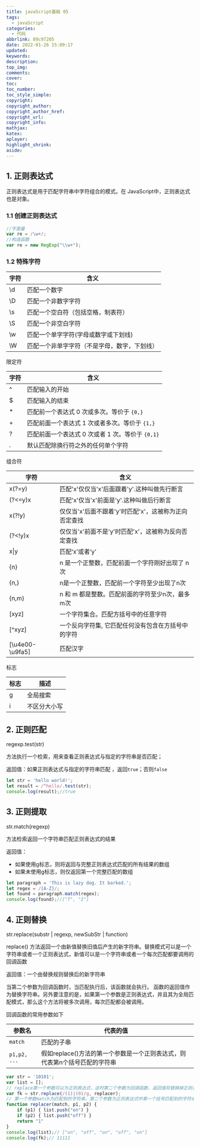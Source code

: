 ```yaml
---
title: javaScript基础 05
tags:
  - javaScript
categories:
  - 代码
abbrlink: 89c97205
date: 2022-01-26 15:09:17
updated:
keywords:
description:
top_img:
comments:
cover:
toc:
toc_number:
toc_style_simple:
copyright:
copyright_author:
copyright_author_href:
copyright_url:
copyright_info:
mathjax:
katex:
aplayer:
highlight_shrink:
aside:
---
```

## 1. 正则表达式

正则表达式是用于匹配字符串中字符组合的模式。在 JavaScript中，正则表达式也是对象。

### 1.1 创建正则表达式

```javascript
//字面量
var re = /\w+/;
//构造函数
var re = new RegExp("\\w+");
```

### 1.2 特殊字符

| 字符 | 含义                                         |
| ---- | -------------------------------------------- |
| \d   | 匹配一个数字                                 |
| \D   | 匹配一个非数字字符                           |
| \s   | 匹配一个空白符（包括空格，制表符）           |
| \S   | 匹配一个非空白字符                           |
| \w   | 匹配一个单字字符(字母或数字或下划线)         |
| \W   | 匹配一个非单字字符（不是字母，数字，下划线） |

限定符

| 字符 | 含义                                             |
| ---- | ------------------------------------------------ |
| ^    | 匹配输入的开始                                   |
| $    | 匹配输入的结束                                   |
| *    | 匹配前一个表达式 0 次或多次。等价于 `{0,}`       |
| +    | 匹配前面一个表达式 1 次或者多次。等价于 `{1,}`   |
| ?    | 匹配前面一个表达式 0 次或者 1 次。等价于 `{0,1}` |
| .    | 默认匹配除换行符之外的任何单个字符               |

组合符

| 字符            | 含义                                                  |
| --------------- | ----------------------------------------------------- |
| x(?=y)          | 匹配'x'仅仅当'x'后面跟着'y'.这种叫做先行断言          |
| (?<=y)x         | 匹配'x'仅当'x'前面是'y'.这种叫做后行断言              |
| x(?!y)          | 仅仅当'x'后面不跟着'y'时匹配'x'，这被称为正向否定查找 |
| (?<!y)x         | 仅仅当'x'前面不是'y'时匹配'x'，这被称为反向否定查找   |
| x\|y            | 匹配‘x’或者‘y’                                        |
| {n}             | n 是一个正整数，匹配前面一个字符刚好出现了 n 次       |
| {n,}            | n是一个正整数，匹配前一个字符至少出现了n次            |
| {n,m}           | n 和 m 都是整数。匹配前面的字符至少n次，最多m次       |
| [xyz]           | 一个字符集合。匹配方括号中的任意字符                  |
| [^xyz]          | 一个反向字符集, 它匹配任何没有包含在方括号中的字符    |
| [\u4e00-\u9fa5] | 匹配汉字                                              |

标志

| 标志 | 描述         |
| ---- | ------------ |
| g    | 全局搜索     |
| i    | 不区分大小写 |

## 2. 正则匹配

regexp.test(str)

方法执行一个检索，用来查看正则表达式与指定的字符串是否匹配；

返回值：如果正则表达式与指定的字符串匹配 ，返回`true`；否则`false`

```javascript
let str = 'hello world!';
let result = /^hello/.test(str);
console.log(result);//true
```

## 3. 正则提取

str.match(regexp)

方法检索返回一个字符串匹配正则表达式的结果

返回值：

- 如果使用g标志，则将返回与完整正则表达式匹配的所有结果的数组
- 如果未使用g标志，则仅返回第一个完整匹配的数组

```javascript
let paragraph = 'This is lazy dog. It barked.';
let regex = /[A-Z]/;
let found = paragraph.match(regex);
console.log(found);//["T", "I"]
```

## 4. 正则替换

str.replace(substr | regexp, newSubStr | function)

replace() 方法返回一个由新值替换旧值后产生的新字符串。替换模式可以是一个字符串或者一个正则表达式，新值可以是一个字符串或者一个每次匹配都要调用的回调函数

返回值：一个由替换规则替换后的新字符串

当第二个参数为回调函数时，当匹配执行后，该函数就会执行。 函数的返回值作为替换字符串。另外要注意的是，如果第一个参数是正则表达式，并且其为全局匹配模式，那么这个方法将被多次调用，每次匹配都会被调用。

回调函数的常用参数如下

| 参数名       | 代表的值                                                     |
| ------------ | ------------------------------------------------------------ |
| `match`      | 匹配的子串                                                   |
| `p1,p2, ...` | 假如replace()方法的第一个参数是一个正则表达式，则代表第n个括号匹配的字符串 |

```javascript
var str = '10101';
var list = [];
// replace第一个参数可以为正则表达式，这时第二个参数为回调函数，返回值将替换掉正则表达式匹配到的结果
var fk = str.replace(/(1)|(0)/g, replacer);
// 第一个参数match为匹配到的字符串，第二个参数为正则表达式中第一个括号匹配到的字符串，以此类推
function replacer(match, p1, p2) {
    if (p1) { list.push("on") }
    if (p2) { list.push("off") }
    return "1"
}
console.log(list);// ["on", "off", "on", "off", "on"]
console.log(fk);// 11111
```

